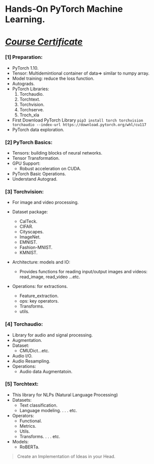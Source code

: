 # Hands-On PyTorch Machine Learning.
# [*Course Certificate*](https://www.linkedin.com/learning/certificates/83180464c6a27529e9ee330db3b3d2d1eed11e44eb53bddf7fc41c53d0b0cdab)

### [1] Preparation:
- PyTorch 1.10.
- Tensor: Multidemintional container of data=> similar to numpy array. 
- Model training: reduce the loss function. 
- Autograds. 
- PyTorch Libraries: 
    1. Torchaudio.
    2. Torchtext.
    3. Torchvision.
    4. Torchserve.
    5. Troch_xla
- First Download PyTorch Library `pip3 install torch torchvision torchaudio --index-url https://download.pytorch.org/whl/cu117`
- PyTorch data exploration.

### [2] PyTorch Basics: 
- Tensors: building blocks of neural networks.
- Tensor Transformation.
- GPU Support: 
    - Robust acceleration on CUDA.
- PyTorch Basic Operations. 
- Understand Autograd.

### [3] Torchvision: 
- For image and video processing. 
- Dataset package: 
    - CalTeck.
    - CIFAR.
    - Cityscapes.
    - ImageNet.
    - EMNIST.
    - Fashion-MNIST.
    - KMNIST.

- Architecture: models and IO:
    - Provides functions for reading input/output images and videos: read_image, read_video ...etc.

- Operations: for extractions.
    - Feature_extraction.
    - ops: key operators. 
    - Transforms. 
    - utils.

### [4] Torchaudio: 
- Library for audio and signal processing.
- Augmentation. 
- Dataset: 
    - CMUDict...etc.
- Audio I/O.
- Audio Resampling.
- Operations:
    - Audio data Augmentatoin. 

### [5] Torchtext: 
- This library for NLPs (Natural Language Processing)
- Datasets:
    - Text classification.
    - Language modeling.
    .
    . 
    . 
    etc.
- Operators: 
    - Functional.
    - Metrics.
    - Utils.
    - Transforms.
    .
    .
    .
    etc.
- Models:
    - RoBERTa.

> Create an Implementation of Ideas in your Head. 
